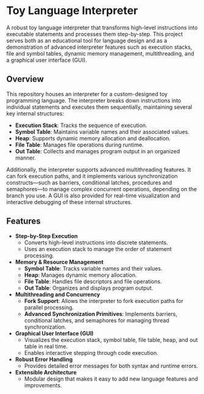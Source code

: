 # Toy Language Interpreter

A robust toy language interpreter that transforms high-level instructions into executable statements and processes them step-by-step. This project serves both as an educational tool for language design and as a demonstration of advanced interpreter features such as execution stacks, file and symbol tables, dynamic memory management, multithreading, and a graphical user interface (GUI).

## Overview

This repository houses an interpreter for a custom-designed toy programming language. The interpreter breaks down instructions into individual statements and executes them sequentially, maintaining several key internal structures:
- **Execution Stack**: Tracks the sequence of execution.
- **Symbol Table**: Maintains variable names and their associated values.
- **Heap**: Supports dynamic memory allocation and deallocation.
- **File Table**: Manages file operations during runtime.
- **Out Table**: Collects and manages program output in an organized manner.

Additionally, the interpreter supports advanced multithreading features. It can fork execution paths, and it implements various synchronization constructs—such as barriers, conditional latches, procedures and semaphores—to manage complex concurrent operations, depending on the branch you use. A GUI is also provided for real-time visualization and interactive debugging of these internal structures.

## Features

- **Step-by-Step Execution**
  - Converts high-level instructions into discrete statements.
  - Uses an execution stack to manage the order of statement processing.
- **Memory & Resource Management**
  - **Symbol Table**: Tracks variable names and their values.
  - **Heap**: Manages dynamic memory allocation.
  - **File Table**: Handles file descriptors and file operations.
  - **Out Table**: Organizes and displays program output.
- **Multithreading and Concurrency**
  - **Fork Support**: Allows the interpreter to fork execution paths for parallel processing.
  - **Advanced Synchronization Primitives**: Implements barriers, conditional latches, and semaphores for managing thread synchronization.
- **Graphical User Interface (GUI)**
  - Visualizes the execution stack, symbol table, file table, heap, and out table in real time.
  - Enables interactive stepping through code execution.
- **Robust Error Handling**
  - Provides detailed error messages for both syntax and runtime errors.
- **Extensible Architecture**
  - Modular design that makes it easy to add new language features and improvements.

